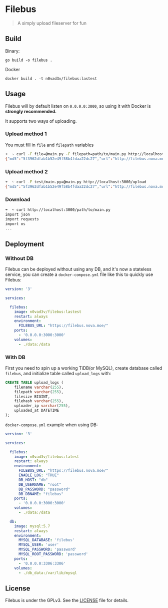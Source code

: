 # Filebus

> A simply upload fileserver for fun

## Build

Binary:

```
go build -o filebus .
```

Docker

```
docker build . -t n0vad3v/filebus:lastest
```

## Usage

Filebus will by default listen on `0.0.0.0:3000`, so using it with Docker is **strongly recommended.**

It supports two ways of uploading.

### Upload method 1

You must fill in `file` and `filepath` variables

```bash
➜  ~ curl -F file=@main.py -F filepath=path/to/main.py http://localhost:3000/upload
{"md5":"5f3962dfab1b52e49f58b4fdaa22dc27","url":"http://filebus.nova.moe/path/to/main.py"}% 
```

### Upload method 2

```bash
➜  ~ curl -F test/main.py=@main.py http://localhost:3000/upload
{"md5":"5f3962dfab1b52e49f58b4fdaa22dc27","url":"http://filebus.nova.moe/test/main.py"}%           
```

### Download

```bash
➜  ~ curl http://localhost:3000/path/to/main.py
import json
import requests
import os
...
```

## Deployment

### Without DB

Filebus can be deployed without using any DB, and it's now a stateless service, you can create a `docker-compose.yml` file like this to quickly use Filebus:

```yml
version: '3'

services:

  filebus:
    image: n0vad3v/filebus:lastest
    restart: always
    environment:
      FILEBUS_URL: "https://filebus.nova.moe/"
    ports:
      - '0.0.0.0:3000:3000'
    volumes:
      - ./data:/data
```


### With DB

First you need to spin up a working TiDB(or MySQL), create database called `filebus`, and initialize table called `upload_logs` with:

```sql
CREATE TABLE upload_logs (
    filename varchar(255),
    filepath varchar(255),
    filesize BIGINT,
    filehash varchar(255),
    uploader_ip varchar(255),
    uploaded_at DATETIME
);
```

`docker-compose.yml` example when using DB:

```yaml
version: '3'

services:

  filebus:
    image: n0vad3v/filebus:latest
    restart: always
    environment:
      FILEBUS_URL: "https://filebus.nova.moe/"
      ENABLE_LOG: "TRUE"
      DB_HOST: "db"
      DB_USERNAME: "root"
      DB_PASSWORD: "password"
      DB_DBNAME: "filebus"
    ports:
      - '0.0.0.0:3000:3000'
    volumes:
      - ./data:/data

  db:
    image: mysql:5.7
    restart: always
    environment:
      MYSQL_DATABASE: 'filebus'
      MYSQL_USER: 'user'
      MYSQL_PASSWORD: 'password'
      MYSQL_ROOT_PASSWORD: 'password'
    ports:
      - '0.0.0.0:3306:3306'
    volumes:
      - ./db_data:/var/lib/mysql

```

## License

Filebus is under the GPLv3. See the [LICENSE](./LICENSE) file for details.